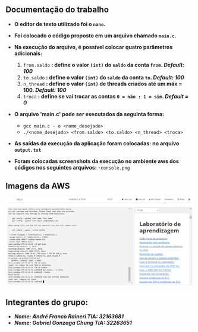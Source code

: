 ## Documentação do trabalho

- **O editor de texto utilizado foi o `nano`.**

- **Foi colocado o código proposto em um arquivo chamado `main.c`.**

- **Na execução do arquivo, é possível colocar quatro parâmetros adicionais:**
  1. `from.saldo` **: define o valor `(int)` do `saldo` da  conta `from`. *Default: 100***
  2.  `to.saldo` **: define o valor `(int)` do `saldo` da conta `to`. *Default: 100***
  3.  `n_thread` **: define o valor `(int)` de threads criados até um máx = 100. *Default: 100***
  4.  `troca` **: define se vai trocar as contas `0 = não : 1 = sim`. *Default = 0*** 

- **O arquivo 'main.c' pode ser executados da seguinta forma:** 
	- `gcc main.c - o <nome_desejado>`
	- `./<nome_desejado> <from.saldo> <to.saldo> <n_thread> <troca>`
- **As saídas da execução da aplicação foram colocadas: no arquivo `output.txt`**

- **Foram colocadas screenshots da execução no ambiente aws dos códigos nos seguintes arquivos:**
	-`console.png`

## Imagens da AWS 
![Console.png](/console.png "Foto do console da AWS")
## Integrantes do grupo:
- ***Nome: André Franco Raineri TIA: 32163681***
- ***Nome: Gabriel Gonzaga Chung TIA: 32263651***

